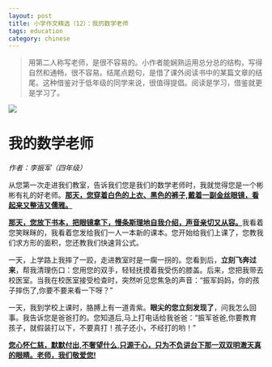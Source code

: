 ```yaml
---
layout: post
title: 小学作文精选（12）：我的数学老师
tags: education
category: chinese
---
```


> 用第二人称写老师，是很不容易的。小作者能娴熟运用总分总的结构，写得自然和通畅，很不容易。结尾点题句，是借了课外阅读书中的某篇文章的结尾。这种借鉴对于低年级的同学来说，很值得提倡。阅读是学习，借鉴就更是学习了。

![](https://crsando.github.io/images/2025-06-06/export_xyulmi.png)

# 我的数学老师

*作者：李振军（四年级）*

从您第一次走进我们教室，告诉我们您是我们的数学老师时，我就觉得您是一个彬彬有礼的好老师。<u>**那天，您穿着白色的上衣、黑色的裤子,戴着一副金丝眼镜，看起来又整洁又儒雅。**</u>

<u>**那天，您放下书本，把眼镜拿下，慢条斯理地自我介绍，声音亲切又从容。**</u>我看着您笑眯眯的，我看着您发给我们一人一本新的课本。您开始给我们上课了，您教我们求方形的面积，您还教我们快速背公式。

一天，上学路上我摔了一跤，走进教室时是一瘸一拐的。您看到后，**立刻飞奔过来**，帮我清理伤口：您用您的双手，轻轻抚摸着我受伤的膝盖。后来，您把我带去校医室。当我在校医室接受检查时，突然听见您焦急的声音：“振军妈妈，你的孩子摔伤了,你要不要来看一下呀？”

一天，我到学校上课时，胳膊上有一道青紫。**眼尖的您立刻发现了**，问我怎么回事。我告诉您是爸爸打的。您知道后,马上打电话给我爸爸：“振军爸爸,你要教育孩子，就假装打以下，不要真打！孩子还小，不经打的哟！”

<u>**您心怀仁慈，默默付出,不奢望什么,只源于心，只为不负讲台下那一双双明澈天真的眼睛。老师，我们敬爱您!**</u>